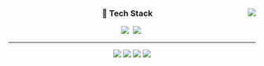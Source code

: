 <!--반갑습니다!*^^*
![header](https://capsule-render.vercel.app/api?type=cylinder&color=auto&height=150&section=header&text=Han%20Sol&fontSize=60&animation=twinkling)
<p> Techs that I've used at least once </p>
<img src="https://img.shields.io/badge/C-A8B9CC?style=flat-square&logo=C&logoColor=white"/></a>&nbsp 
<img src="https://img.shields.io/badge/Python-3766AB?style=flat-square&logo=Python&logoColor=white"/></a>&nbsp
<a href="https://solved.ac/amozo"><img src="http://mazassumnida.wtf/api/mini/generate_badge?boj=amozo"/></a>
<img src="https://img.shields.io/badge/C++-00599C?style=flat-square&logo=C%2B%2B&logoColor=white"/></a>&nbsp
  <img src="https://img.shields.io/badge/Unreal-0E1128?style=flat-square&logo=UnrealEngine&logoColor=white"/></a>&nbsp 
-->

<div align="center">
    
  <a href="https://github.com/SolHaan"><img align="right" src="https://github-readme-stats.vercel.app/api/top-langs/?username=SolHaan&theme=algolia&exclude_repo=Computer-Science-Engineering&layout=compact&langs_count=10"/></a>
  
  ### 🔭 Tech Stack

<p align="center">
  <img src="https://img.shields.io/badge/-C%23-239120?style=flat-square&logo=Csharp&logoColor=white"/></a>&nbsp 
  <img src="https://img.shields.io/badge/Unity-FFFFFF?style=flat-square&logo=unity&logoColor=black"/></a>&nbsp 
  <br>
</p>

<hr>
 
  <a href="https://blog.naver.com/dhfaks79"><img src="https://img.shields.io/badge/Blog-03C75A?style=flat-square&logo=Naver&logoColor=white"/></a>
  <a href="https://equatorial-radon-ca1.notion.site/Han-Sol-3d74c17b50c84ead882f53ac154a7ae8"><img src="https://img.shields.io/badge/Notion-FFFFFF?style=flat-square&logo=notion&logoColor=black"/></a>
  <img src="https://img.shields.io/badge/Gmail-d14836?style=flat-square&logo=Gmail&logoColor=white&link=mailto:hansol13084@gmail.com"/>
  <a href="https://hits.seeyoufarm.com"><img src="https://hits.seeyoufarm.com/api/count/incr/badge.svg?url=https%3A%2F%2Fgithub.com%2FSolHaan&count_bg=%23FF9999&title_bg=%23444F5A&icon=github.svg&icon_color=%23FFFFFF&title=hits&edge_flat=false"/></a>
